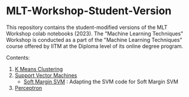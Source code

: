 # MLT-Workshop-Student-Version
This repository contains the student-modified versions of the MLT Workshop colab notebooks (2023).
The "Machine Learning Techniques" Workshop is conducted as a part of the "Machine Learning Techniques" course offered by IITM at the Diploma level of its online degree program. 

Contents:
1. [K Means Clustering](K_Means_Clustering.ipynb)
2. [Support Vector Machines](Support_Vector_Machines.ipynb)
   - [Soft Margin SVM](Soft_margin_SVM.ipynb) : Adapting the SVM code for Soft Margin SVM
3. [Perceptron](Perceptron.ipynb)
